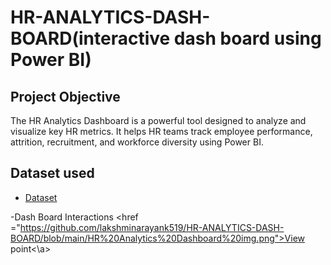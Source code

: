 # HR-ANALYTICS-DASH-BOARD(interactive dash board using Power BI)
## Project Objective
The HR Analytics Dashboard is a powerful tool designed to analyze and visualize key HR metrics.
It helps HR teams track employee performance, attrition, recruitment, and workforce diversity using Power BI.

## Dataset used
- <a href="https://github.com/lakshminarayank519/HR-ANALYTICS-DASH-BOARD/blob/main/HR%20Data.xlsx">Dataset</a>

-Dash Board Interactions <href ="https://github.com/lakshminarayank519/HR-ANALYTICS-DASH-BOARD/blob/main/HR%20Analytics%20Dashboard%20img.png">View point<\a>



